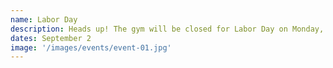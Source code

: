 ```yaml
---
name: Labor Day
description: Heads up! The gym will be closed for Labor Day on Monday, September 2nd. Classes will resume on the following day.
dates: September 2
image: '/images/events/event-01.jpg'
---
```

